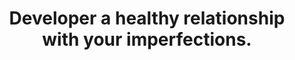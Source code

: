 ---
title: Developer a healthy relationship with your imperfections.
tags: buddhism human acceptance
---